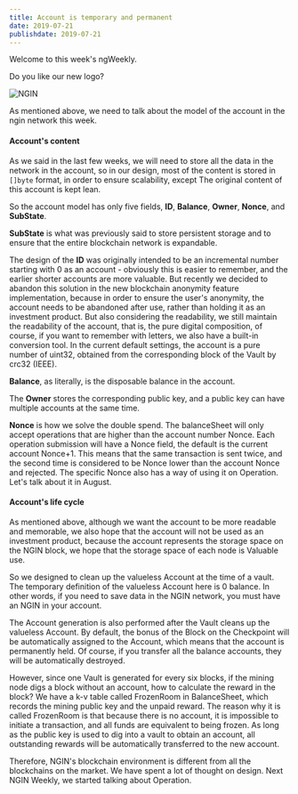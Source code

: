 ```yaml
---
title: Account is temporary and permanent
date: 2019-07-21
publishdate: 2019-07-21
---
```


Welcome to this week's ngWeekly.

Do you like our new logo?

![NGIN](/ngweekly/NG.min.svg "NGIN")

As mentioned above, we need to talk about the model of the account in the ngin network this week.

#### Account's content

As we said in the last few weeks, we will need to store all the data in the network in the account, so in our design, most of the content is stored in `[]byte` format, in order to ensure scalability, except The original content of this account is kept lean.

So the account model has only five fields, **ID**, **Balance**, **Owner**, **Nonce**, and **SubState**.

**SubState** is what was previously said to store persistent storage and to ensure that the entire blockchain network is expandable.

The design of the **ID** was originally intended to be an incremental number starting with 0 as an account - obviously this is easier to remember, and the earlier shorter accounts are more valuable. But recently we decided to abandon this solution in the new blockchain anonymity feature implementation, because in order to ensure the user's anonymity, the account needs to be abandoned after use, rather than holding it as an investment product. But also considering the readability, we still maintain the readability of the account, that is, the pure digital composition, of course, if you want to remember with letters, we also have a built-in conversion tool. In the current default settings, the account is a pure number of uint32, obtained from the corresponding block of the Vault by crc32 (IEEE).

**Balance**, as literally, is the disposable balance in the account.

The **Owner** stores the corresponding public key, and a public key can have multiple accounts at the same time.

**Nonce** is how we solve the double spend. The balanceSheet will only accept operations that are higher than the account number Nonce. Each operation submission will have a Nonce field, the default is the current account Nonce+1. This means that the same transaction is sent twice, and the second time is considered to be Nonce lower than the account Nonce and rejected. The specific Nonce also has a way of using it on Operation. Let's talk about it in August.

#### Account's life cycle

As mentioned above, although we want the account to be more readable and memorable, we also hope that the account will not be used as an investment product, because the account represents the storage space on the NGIN block, we hope that the storage space of each node is Valuable use.

So we designed to clean up the valueless Account at the time of a vault. The temporary definition of the valueless Account here is 0 balance. In other words, if you need to save data in the NGIN network, you must have an NGIN in your account.

The Account generation is also performed after the Vault cleans up the valueless Account. By default, the bonus of the Block on the Checkpoint will be automatically assigned to the Account, which means that the account is permanently held. Of course, if you transfer all the balance accounts, they will be automatically destroyed.

However, since one Vault is generated for every six blocks, if the mining node digs a block without an account, how to calculate the reward in the block? We have a k-v table called FrozenRoom in BalanceSheet, which records the mining public key and the unpaid reward. The reason why it is called FrozenRoom is that because there is no account, it is impossible to initiate a transaction, and all funds are equivalent to being frozen. As long as the public key is used to dig into a vault to obtain an account, all outstanding rewards will be automatically transferred to the new account.

Therefore, NGIN's blockchain environment is different from all the blockchains on the market. We have spent a lot of thought on design. Next NGIN Weekly, we started talking about Operation.
